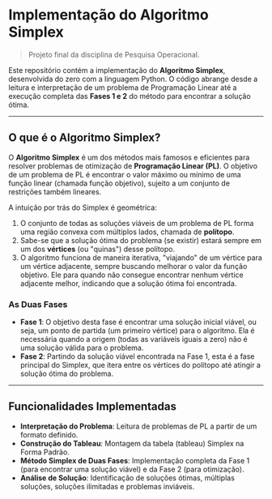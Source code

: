 # Implementação do Algoritmo Simplex

> Projeto final da disciplina de Pesquisa Operacional.

Este repositório contém a implementação do **Algoritmo Simplex**, desenvolvida do zero com a linguagem Python. O código abrange desde a leitura e interpretação de um problema de Programação Linear até a execução completa das **Fases 1 e 2** do método para encontrar a solução ótima.

---

## O que é o Algoritmo Simplex?

O **Algoritmo Simplex** é um dos métodos mais famosos e eficientes para resolver problemas de otimização de **Programação Linear (PL)**. O objetivo de um problema de PL é encontrar o valor máximo ou mínimo de uma função linear (chamada função objetivo), sujeito a um conjunto de restrições também lineares.

A intuição por trás do Simplex é geométrica:
1.  O conjunto de todas as soluções viáveis de um problema de PL forma uma região convexa com múltiplos lados, chamada de **polítopo**.
2.  Sabe-se que a solução ótima do problema (se existir) estará sempre em um dos **vértices** (ou "quinas") desse polítopo.
3.  O algoritmo funciona de maneira iterativa, "viajando" de um vértice para um vértice adjacente, sempre buscando melhorar o valor da função objetivo. Ele para quando não consegue encontrar nenhum vértice adjacente melhor, indicando que a solução ótima foi encontrada.

### As Duas Fases

-   **Fase 1**: O objetivo desta fase é encontrar uma solução inicial viável, ou seja, um ponto de partida (um primeiro vértice) para o algoritmo. Ela é necessária quando a origem (todas as variáveis iguais a zero) não é uma solução válida para o problema.
-   **Fase 2**: Partindo da solução viável encontrada na Fase 1, esta é a fase principal do Simplex, que itera entre os vértices do polítopo até atingir a solução ótima do problema.

---

## Funcionalidades Implementadas

-   **Interpretação do Problema**: Leitura de problemas de PL a partir de um formato definido.
-   **Construção do Tableau**: Montagem da tabela (tableau) Simplex na Forma Padrão.
-   **Método Simplex de Duas Fases**: Implementação completa da Fase 1 (para encontrar uma solução viável) e da Fase 2 (para otimização).
-   **Análise de Solução**: Identificação de soluções ótimas, múltiplas soluções, soluções ilimitadas e problemas inviáveis.